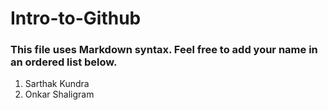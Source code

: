 # Intro-to-Github

### This file uses Markdown syntax. Feel free to add your name in an ordered list below.
1. Sarthak Kundra
2. Onkar Shaligram
